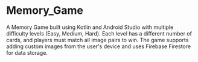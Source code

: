 # Memory_Game
A Memory Game built using Kotlin and Android Studio with multiple difficulty levels (Easy, Medium, Hard). Each level has a different number of cards, and players must match all image pairs to win. The game supports adding custom images from the user's device and uses Firebase Firestore for data storage.
